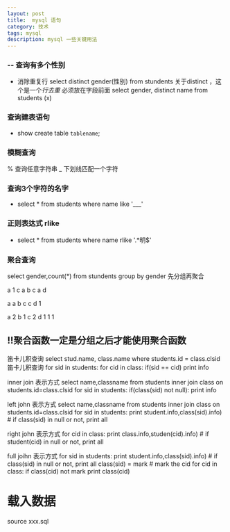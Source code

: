 ```yaml
---
layout: post
title:	mysql 语句
category: 技术
tags: mysql
description: mysql 一些关键用法
---
```



### -- 查询有多个性别
+ 消除重复行
	select distinct gender(性别) from stundents
	关于distinct ，这个是一个*行去重*  必须放在字段前面
	select  gender, distinct name  from students (x)

### 查询建表语句
+ show create table `tablename`;

### 模糊查询
% 查询任意字符串
_  下划线匹配一个字符
###  查询3个字符的名字
+ select * from students where name like '___'

### 正则表达式 rlike

+ select * from students where name rlike '.\*明$'

### 聚合查询
select gender,count(*) from stundents group by gender
先分组再聚合 

a  1  c  a b c  a d 

a a  b  c c d 1     

a 2
b 1 
c 2
d 1
1  1


## !!聚合函数一定是分组之后才能使用聚合函数


笛卡儿积查询
select stud.name, class.name where students.id = class.clsid
笛卡儿积查询
for sid in students:
	for cid in class:
		if(sid == cid)
			print info
			

inner join 表示方式
select name,classname from students inner join class on  students.id=class.clsid
for  sid  in students:
	if(class(sid) not null):
		print info 
		
		
left john 表示方式
select name,classname from students inner join class on  students.id=class.clsid
for  sid  in students:
	print student.info,class(sid).info)  # if class(sid)  in null or not,  print all
	

right john 表示方式
for  cid  in class:
	print class.info,studen(cid).info)  # if student(cid)  in null or not,  print all
	
	
full joihn 表示方式
for  sid  in students:
	print student.info,class(sid).info) 	# if class(sid)  in null or not,  print all
	class(sid) = mark  						# mark the cid
for  cid in class:
	if class(cid) not mark
	print class(cid)

# 载入数据
source  xxx.sql
